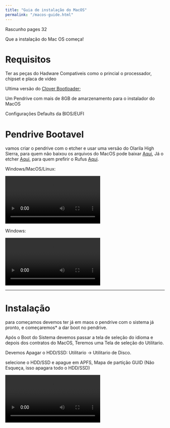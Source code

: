 ```yaml
---
title: "Guia de instalação do MacOS"
permalink: "/macos-guide.html"
---
```


Rascunho pages 32

Que a instalação do Mac OS começa!

# Requisitos

Ter as peças do Hadware Compativeis como o princial o processador, chipset e placa de video

Ultima versão do [Clover Bootloader](https://github.com/CloverHackyColor/CloverBootloader/releases);

Um Pendrive com mais de 8GB de amarzenamento para o instalador do MacOS

Configurações Defaults da BIOS/EUFI

# Pendrive Bootavel

vamos criar o pendrive com o etcher e usar uma versão do Olarila High Sierra, para quem não baixou os arquivos do MacOS pode baixar [Aqui](https://sirherobrine23.org/macos-distros.html), Já o etcher [Aqui](https://www.balena.io/etcher/), para quem prefirir o Rufus [Aqui](https://rufus.ie/).

Windows/MacOS/Linux:
<form class="video-container" action="" method="GET"><video controls autoplay ><source src="/assets/images/Mac-Guide/etcher.mp4"></video></form>

Windows:
<form class="video-container" action="" method="GET"><video controls autoplay ><source src="/assets/images/Mac-Guide/rufus.mp4"></video></form>

----

# Instalação

para começamos devemos ter já em maos o pendrive com o sistema já pronto, e começaremos* a dar boot no pendrive.

Após o Boot do Sistema devemos passar a tela de seleção do idioma e depois dos contratos do MacOS, Teremos uma Tela de seleção do Utilitario.

Devemos Apagar o HDD/SSD: Utilitario -> Utilitario de Disco.

selecione o HDD/SSD e apague em APFS, Mapa de partição GUID (Não Esqueça, isso apagara todo o HDD/SSD)

<form class="video-container" action="" method="GET"><video controls autoplay ><source src="/assets/images/Mac-Guide/acelera_HD 720p.mp4"></video></form>